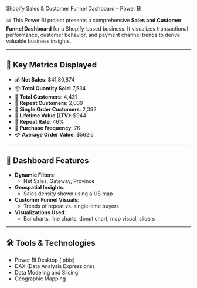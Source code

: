 Shopify Sales & Customer Funnel Dashboard – Power BI

📊 This Power BI project presents a comprehensive **Sales and Customer Funnel Dashboard** for a Shopify-based business. It visualizes transactional performance, customer behavior, and payment channel trends to derive valuable business insights.

---

## 📌 Key Metrics Displayed
- 💰 **Net Sales**: $41,80,874  
- 📦 **Total Quantity Sold**: 7,534  
- 👤 **Total Customers**: 4,431  
- 🔁 **Repeat Customers**: 2,039  
- 🛒 **Single Order Customers**: 2,392  
- 💸 **Lifetime Value (LTV)**: $944  
- 🔁 **Repeat Rate**: 46%  
- 🔄 **Purchase Frequency**: 7K  
- 💳 **Average Order Value**: $562.6  

---

## 📍 Dashboard Features
- **Dynamic Filters**:
  - Net Sales, Gateway, Province
- **Geospatial Insights**:
  - Sales density shown using a US map
- **Customer Funnel Visuals**:
  - Trends of repeat vs. single-time buyers
- **Visualizations Used**:
  - Bar charts, line charts, donut chart, map visual, slicers

---

## 🛠 Tools & Technologies
- Power BI Desktop (.pbix)
- DAX (Data Analysis Expressions)
- Data Modeling and Slicing
- Geographic Mapping


